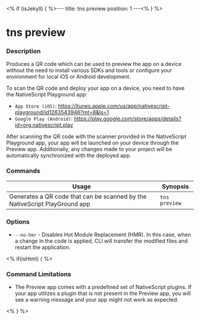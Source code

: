 <% if (isJekyll) { %>---
title: tns preview
position: 1
---<% } %>

# tns preview

### Description

Produces a QR code which can be used to preview the app on a device without the need to install various SDKs and tools or configure your environment for local iOS or Android development.

To scan the QR code and deploy your app on a device, you need to have the NativeScript Playground app:
* `App Store (iOS)`: https://itunes.apple.com/us/app/nativescript-playground/id1263543946?mt=8&ls=1
* `Google Play (Android)`: https://play.google.com/store/apps/details?id=org.nativescript.play

After scanning the QR code with the scanner provided in the NativeScript Playground app, your app will be launched on your device through the Preview app. Additionally, any changes made to your project will be automatically synchronized with the deployed app.

### Commands

Usage | Synopsis
---|---
Generates a QR code that can be scanned by the NativeScript PlayGround app | `tns preview`

### Options

* `--no-hmr` - Disables Hot Module Replacement (HMR). In this case, when a change in the code is applied, CLI will transfer the modified files and restart the application.

<% if(isHtml) { %>

### Command Limitations

* The Preview app comes with a predefined set of NativeScript plugins. If your app utilizes a plugin that is not present in the Preview app, you will see a warning message and your app might not work as expected.

<% } %>